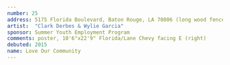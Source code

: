 ```yaml
---
number: 25
address: 5175 Florida Boulevard, Baton Rouge, LA 70806 (long wood fence, 100 yds E of N. Foster)
artist:  "Clark Derbes & Wylie Garcia"
sponsor: Summer Youth Employment Program
comments: poster, 10'6"x22'9" Florida/Lane Chevy facing E (right)
debuted: 2015
name: Love Our Community
---
```

